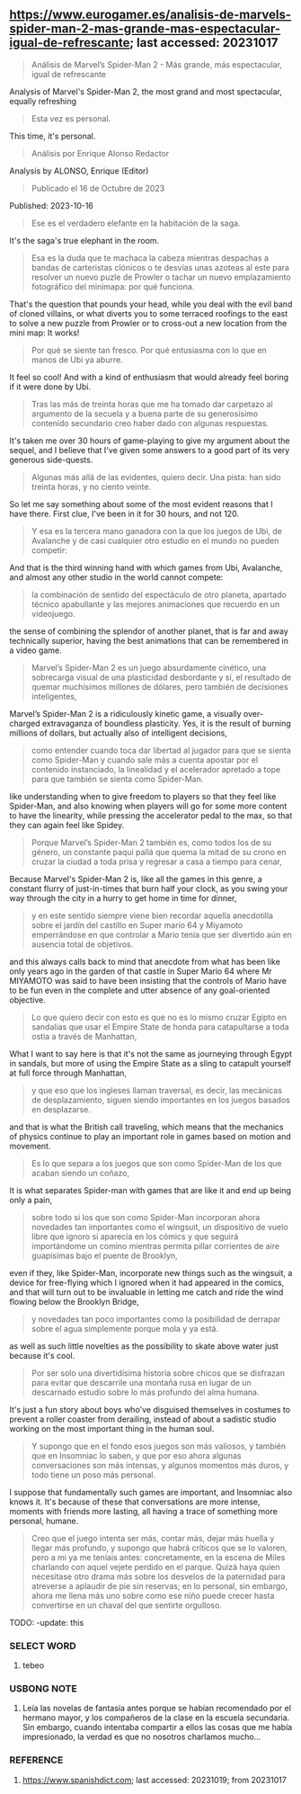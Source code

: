## https://www.eurogamer.es/analisis-de-marvels-spider-man-2-mas-grande-mas-espectacular-igual-de-refrescante; last accessed: 20231017

> Análisis de Marvel’s Spider-Man 2 - Más grande, más espectacular, igual de refrescante

Analysis of Marvel's Spider-Man 2, the most grand and most spectacular, equally refreshing

> Esta vez es personal.

This time, it's personal.

> Análisis por Enrique Alonso Redactor

Analysis by ALONSO, Enrique (Editor)

> Publicado el 16 de Octubre de 2023

Published: 2023-10-16

> Ese es el verdadero elefante en la habitación de la saga. 

It's the saga's true elephant in the room.

> Esa es la duda que te machaca la cabeza mientras despachas a bandas de carteristas clónicos o te desvías unas azoteas al este para resolver un nuevo puzle de Prowler o tachar un nuevo emplazamiento fotográfico del minimapa: por qué funciona. 

That's the question that pounds your head, while you deal with the evil band of cloned villains, or what diverts you to some terraced roofings to the east to solve a new puzzle from Prowler or to cross-out a new location from the mini map: It works!

> Por qué se siente tan fresco. Por qué entusiasma con lo que en manos de Ubi ya aburre. 

It feel so cool! And with a kind of enthusiasm that would already feel boring if it were done by Ubi.

> Tras las más de treinta horas que me ha tomado dar carpetazo al argumento de la secuela y a buena parte de su generosísimo contenido secundario creo haber dado con algunas respuestas. 

It's taken me over 30 hours of game-playing to give my argument about the sequel, and I believe that I've given some answers to a good part of its very generous side-quests.

> Algunas más allá de las evidentes, quiero decir. Una pista: han sido treinta horas, y no ciento veinte. 

So let me say something about some of the most evident reasons that I have there. First clue, I've been in it for 30 hours, and not 120.

> Y esa es la tercera mano ganadora con la que los juegos de Ubi, de Avalanche y de casi cualquier otro estudio en el mundo no pueden competir: 

And that is the third winning hand with which games from Ubi, Avalanche, and almost any other studio in the world cannot compete:

> la combinación de sentido del espectáculo de otro planeta, apartado técnico apabullante y las mejores animaciones que recuerdo en un videojuego. 

the sense of combining the splendor of another planet, that is far and away technically superior, having the best animations that can be remembered in a video game.

> Marvel’s Spider-Man 2 es un juego absurdamente cinético, una sobrecarga visual de una plasticidad desbordante y sí, el resultado de quemar muchísimos millones de dólares, pero también de decisiones inteligentes, 

Marvel’s Spider-Man 2 is a ridiculously kinetic game, a visually over-charged extravaganza of boundless plasticity. Yes, it is the result of burning millions of dollars, but actually also of intelligent decisions,

> como entender cuando toca dar libertad al jugador para que se sienta como Spider-Man y cuando sale más a cuenta apostar por el contenido instanciado, la linealidad y el acelerador apretado a tope para que también se sienta como Spider-Man. 

like understanding when to give freedom to players so that they feel like Spider-Man, and also knowing when players will go for some more content to have the linearity, while pressing the accelerator pedal to the max, so that they can again feel like Spidey.

 
> Porque Marvel’s Spider-Man 2 también es, como todos los de su género, un constante paqui pallá que quema la mitad de su crono en cruzar la ciudad a toda prisa y regresar a casa a tiempo para cenar, 

Because Marvel's Spider-Man 2 is, like all the games in this genre, a constant flurry of just-in-times that burn half your clock, as you swing your way through the city in a hurry to get home in time for dinner,

> y en este sentido siempre viene bien recordar aquella anecdotilla sobre el jardín del castillo en Super mario 64 y Miyamoto emperrándose en que controlar a Mario tenía que ser divertido aún en ausencia total de objetivos. 

and this always calls back to mind that anecdote from what has been like only years ago in the garden of that castle in Super Mario 64 where Mr MIYAMOTO was said to have been insisting that the controls of Mario have to be fun even in the complete and utter absence of any goal-oriented objective.

> Lo que quiero decir con esto es que no es lo mismo cruzar Egipto en sandalias que usar el Empire State de honda para catapultarse a toda ostia a través de Manhattan, 

What I want to say here is that it's not the same as journeying through Egypt in sandals, but more of using the Empire State as a sling to catapult yourself at full force through Manhattan,

> y que eso que los ingleses llaman traversal, es decir, las mecánicas de desplazamiento, siguen siendo importantes en los juegos basados en desplazarse. 

and that is what the British call traveling, which means that the mechanics of physics continue to play an important role in games based on motion and movement.

> Es lo que separa a los juegos que son como Spider-Man de los que acaban siendo un coñazo, 

It is what separates Spider-man with games that are like it and end up being only a pain,

> sobre todo si los que son como Spider-Man incorporan ahora novedades tan importantes como el wingsuit, un dispositivo de vuelo libre que ignoro si aparecía en los cómics y que seguirá importándome un comino mientras permita pillar corrientes de aire guapísimas bajo el puente de Brooklyn, 

even if they, like Spider-Man, incorporate new things such as the wingsuit, a device for free-flying which I ignored when it had appeared in the comics, and that will turn out to be invaluable in letting me catch and ride the wind flowing below the Brooklyn Bridge,

> y novedades tan poco importantes como la posibilidad de derrapar sobre el agua simplemente porque mola y ya está. 

as well as such little novelties as the possibility to skate above water just because it's cool.

> Por ser solo una divertidísima historia sobre chicos que se disfrazan para evitar que descarrile una montaña rusa en lugar de un descarnado estudio sobre lo más profundo del alma humana. 

It's just a fun story about boys who've disguised themselves in costumes to prevent a roller coaster from derailing, instead of about a sadistic studio working on the most important thing in the human soul.

> Y supongo que en el fondo esos juegos son más valiosos, y también que en Insomniac lo saben, y que por eso ahora algunas conversaciones son más intensas, y algunos momentos más duros, y todo tiene un poso más personal. 

I suppose that fundamentally such games are important, and Insomniac also knows it. It's because of these that conversations are more intense, moments with friends more lasting, all having a trace of something more personal, humane.

> Creo que el juego intenta ser más, contar más, dejar más huella y llegar más profundo, y supongo que habrá críticos que se lo valoren, pero a mi ya me teníais antes: concretamente, en la escena de Miles charlando con aquel vejete perdido en el parque. Quizá haya quien necesitase otro drama más sobre los desvelos de la paternidad para atreverse a aplaudir de pie sin reservas; en lo personal, sin embargo, ahora me llena más uno sobre como ese niño puede crecer hasta convertirse en un chaval del que sentirte orgulloso. 

TODO: -update: this

### SELECT WORD

1) tebeo

### USBONG NOTE

1) Leía las novelas de fantasía antes porque se habían recomendado por el hermano mayor, y los compañeros de la clase en la escuela secundaria. Sin embargo, cuando intentaba compartir a ellos las cosas que me había impresionado, la verdad es que no nosotros charlamos mucho...


### REFERENCE

1) https://www.spanishdict.com; last accessed: 20231019; from 20231017
